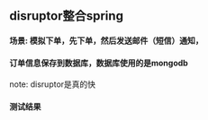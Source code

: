 ## disruptor整合spring
#### 场景: 模拟下单，先下单，然后发送邮件（短信）通知，
#### 订单信息保存到数据库，数据库使用的是mongodb

note: disruptor是真的快


#### 测试结果